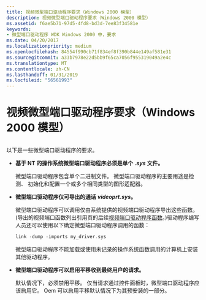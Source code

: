 ```yaml
---
title: 视频微型端口驱动程序要求（Windows 2000 模型）
description: 视频微型端口驱动程序要求（Windows 2000 模型）
ms.assetid: f6ae5b71-97d5-4fd8-bd3d-7ee83f34581e
keywords:
- 微型端口驱动程序 WDK Windows 2000 中，要求
ms.date: 04/20/2017
ms.localizationpriority: medium
ms.openlocfilehash: 84554f990cb71f834ef8f390b844e149af581e31
ms.sourcegitcommit: a33b7978e22d5bb9f65ca7056f955319049a2e4c
ms.translationtype: MT
ms.contentlocale: zh-CN
ms.lasthandoff: 01/31/2019
ms.locfileid: "56561993"
---
```

# <a name="video-miniport-driver-requirements-windows-2000-model"></a>视频微型端口驱动程序要求（Windows 2000 模型）


## <span id="ddk_video_miniport_driver_requirements_windows_2000_model__gg"></span><span id="DDK_VIDEO_MINIPORT_DRIVER_REQUIREMENTS_WINDOWS_2000_MODEL__GG"></span>


以下是一些微型端口驱动程序的要求。

-   **基于 NT 的操作系统微型端口驱动程序必须是单个** ***.sys*** **文件。**

    微型端口驱动程序包含单个二进制文件。 微型端口驱动程序的主要用途是检测、 初始化和配置一个或多个相同类型的图形适配器。

-   **微型端口驱动程序仅可导出的通话** ***videoprt.sys*。**

    微型端口驱动程序可以调用仅由系统提供的视频端口驱动程序导出这些函数。 (导出的视频端口函数列出引用页的后续[视频端口驱动程序函数](https://msdn.microsoft.com/library/windows/hardware/ff570533)。)驱动程序编写人员还可以使用以下确定微型端口驱动程序调用的函数：

    ```cpp
    link -dump -imports my_driver.sys
    ```

    微型端口驱动程序不能加载或使用未记录的操作系统函数调用的计算机上安装其他驱动程序。

-   **微型端口驱动程序可以启用平移收到最终用户的请求。**

    默认情况下，必须禁用平移。 仅当请求通过控件面板时，微型端口驱动程序应该启用它。 Oem 可以启用平移默认情况下为其预安装的一部分。

 

 





